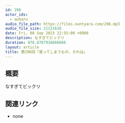 ```yaml
---
id: 296
actor_ids:
  - aoharu
audio_file_path: https://files.nantyara.com/296.mp3
audio_file_size: 21121616
date: Fri, 08 Sep 2023 22:55:00 +0900
description: なすぎてビックリ
duration: 876.8787916666666
layout: article
title: 第296回「遣ってしまうもの、それは」
---
```

## 概要

なすぎてビックリ

## 関連リンク

* none
